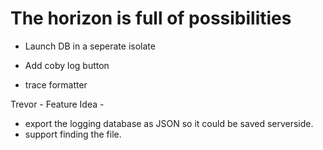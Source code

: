 # The horizon is full of possibilities 

- Launch DB in a seperate isolate

- Add coby log button 
- trace formatter

Trevor - Feature Idea - 
- export the logging database as JSON so it could be saved serverside.
- support finding the file. 